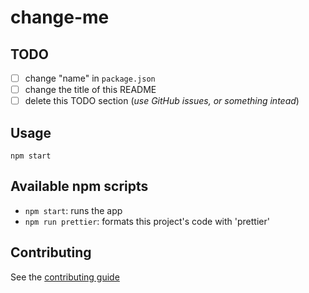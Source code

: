 # change-me

## TODO

-   [ ] change "name" in `package.json`
-   [ ] change the title of this README
-   [ ] delete this TODO section (_use GitHub issues, or something intead_)

## Usage

```
npm start
```

## Available npm scripts

-   `npm start`: runs the app
-   `npm run prettier`: formats this project's code with 'prettier'

## Contributing

See the [contributing guide][contributing]

[contributing]: ./.github/CONTRIBUTING.md
